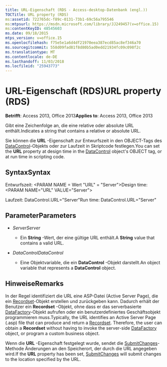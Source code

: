 ```yaml
---
title: URL-Eigenschaft (RDS - Access-desktop-Datenbank (engl.))
TOCTitle: URL property (RDS)
ms:assetid: 722765dc-f89c-0131-73b1-69c56a795546
ms:mtpsurl: https://msdn.microsoft.com/library/JJ249457(v=office.15)
ms:contentKeyID: 48545603
ms.date: 09/18/2015
mtps_version: v=office.15
ms.openlocfilehash: f75e5e1a6d4df21970eea387ecd85ac8ef346a70
ms.sourcegitcommit: 558d09fad81f8d80b5ad0edd21934fc09c098f2c
ms.translationtype: MT
ms.contentlocale: de-DE
ms.lasthandoff: 11/03/2018
ms.locfileid: "25943773"
---
```

# <a name="url-property-rds"></a><span data-ttu-id="b5fb5-102">URL-Eigenschaft (RDS)</span><span class="sxs-lookup"><span data-stu-id="b5fb5-102">URL property (RDS)</span></span>


<span data-ttu-id="b5fb5-103">**Betrifft**: Access 2013, Office 2013</span><span class="sxs-lookup"><span data-stu-id="b5fb5-103">**Applies to**: Access 2013, Office 2013</span></span>



<span data-ttu-id="b5fb5-104">Gibt eine Zeichenfolge an, die eine relative oder absolute URL enthält.</span><span class="sxs-lookup"><span data-stu-id="b5fb5-104">Indicates a string that contains a relative or absolute URL.</span></span>

<span data-ttu-id="b5fb5-105">Sie können die **URL** -Eigenschaft zur Entwurfszeit in den OBJECT-Tags des [DataControl](datacontrol-object-rds.md)-Objekts oder zur Laufzeit in Skriptcode festlegen.</span><span class="sxs-lookup"><span data-stu-id="b5fb5-105">You can set the **URL** property at design time in the [DataControl](datacontrol-object-rds.md) object's OBJECT tag, or at run time in scripting code.</span></span>

## <a name="syntax"></a><span data-ttu-id="b5fb5-106">Syntax</span><span class="sxs-lookup"><span data-stu-id="b5fb5-106">Syntax</span></span>

<span data-ttu-id="b5fb5-107">Entwurfszeit: \<PARAM NAME = Wert "URL" = "Server"\></span><span class="sxs-lookup"><span data-stu-id="b5fb5-107">Design time: \<PARAM NAME="URL" VALUE="Server"\></span></span>

<span data-ttu-id="b5fb5-108">Laufzeit: DataControl.URL="Server"</span><span class="sxs-lookup"><span data-stu-id="b5fb5-108">Run time: DataControl.URL="Server"</span></span>

## <a name="parameters"></a><span data-ttu-id="b5fb5-109">Parameter</span><span class="sxs-lookup"><span data-stu-id="b5fb5-109">Parameters</span></span>

- <span data-ttu-id="b5fb5-110">*Server*</span><span class="sxs-lookup"><span data-stu-id="b5fb5-110">*Server*</span></span>

  - <span data-ttu-id="b5fb5-111">Ein **String** -Wert, der eine gültige URL enthält.</span><span class="sxs-lookup"><span data-stu-id="b5fb5-111">A **String** value that contains a valid URL.</span></span>

- <span data-ttu-id="b5fb5-112">*DataControl*</span><span class="sxs-lookup"><span data-stu-id="b5fb5-112">*DataControl*</span></span>

  - <span data-ttu-id="b5fb5-113">Eine Objektvariable, die ein **DataControl** -Objekt darstellt.</span><span class="sxs-lookup"><span data-stu-id="b5fb5-113">An object variable that represents a **DataControl** object.</span></span>

## <a name="remarks"></a><span data-ttu-id="b5fb5-114">Hinweise</span><span class="sxs-lookup"><span data-stu-id="b5fb5-114">Remarks</span></span>

<span data-ttu-id="b5fb5-p101">In der Regel identifiziert die URL eine ASP-Datei (Active Server Page), die ein [Recordset](recordset-object-ado.md)-Objekt erstellen und zurückgeben kann. Dadurch erhält der Benutzer ein **Recordset** -Objekt, ohne dass er das serverbasierte [DataFactory](datafactory-object-rdsserver.md)-Objekt aufrufen oder ein benutzerdefiniertes Geschäftsobjekt programmieren muss.</span><span class="sxs-lookup"><span data-stu-id="b5fb5-p101">Typically, the URL identifies an Active Server Page (.asp) file that can produce and return a [Recordset](recordset-object-ado.md). Therefore, the user can obtain a **Recordset** without having to invoke the server-side [DataFactory](datafactory-object-rdsserver.md) object, or program a custom business object.</span></span>

<span data-ttu-id="b5fb5-117">Wenn die **URL** -Eigenschaft festgelegt wurde, sendet die [SubmitChanges](submitchanges-method-rds.md)-Methode Änderungen an den Speicherort, der durch die URL angegeben wird.</span><span class="sxs-lookup"><span data-stu-id="b5fb5-117">If the **URL** property has been set, [SubmitChanges](submitchanges-method-rds.md) will submit changes to the location specified by the URL.</span></span>

